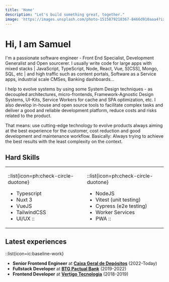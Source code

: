 ```yaml
---
title: 'Home'
description: "Let's build something great, together."
image: 'https://images.unsplash.com/photo-1515879218367-8466d910aaa4?ixlib=rb-4.0.3&ixid=M3wxMjA3fDB8MHxwaG90by1wYWdlfHx8fGVufDB8fHx8fA%3D%3D&auto=format&fit=crop&w=1169&q=80'
---
```

# **Hi, I am** Samuel

I'm a passionate software engineer - Front End Specialist, Development Generalist and Open sourcerer.
I usually write code for large apps with mixed stacks | JavaScript, TypeScript, Node, React, Vue, S[CSS], Mongo, SQL, etc | and high traffic such as content portals, Software as a Service apps, industrial scale CMSes, Banking dashboards...

I help to evolve systems by using some System Design techniques - as decoupled architectures, micro-frontends, Framework-Agnostic Design Systems, UI-Kits, Service Workers for cache and SPA optimization, etc. I also develop in-house and open source tools to facilitate complex tasks and deliver a good and reliable development platform, reduce costs and risks related to the product.

That means: use cutting-edge technology to evolve products always aiming at the best experience for the customer, cost reduction and good development and maintenance workflow. Basically: Always trying to achieve the best results with the least complexity on the context.


## Hard Skills

<table>
<tr>
<td>

::list{icon=ph:check-circle-duotone}
- Typescript 
- Nuxt 3
- VueJS
- TailwindCSS
- UI/UX
::

</td>
<td>

::list{icon=ph:check-circle-duotone}
- NodeJS
- Vitest (unit testing)
- Cypress (e2e testing)
- Worker Services
- PWA
::

</td>
</tr>
</table>

## Latest experiences

::list{icon=ic:baseline-work}
- **Senior Frontend Engineer** at [**Caixa Geral de Depósitos**](https://www.cgd.pt/) (2022-Today)
- **Fullstack Developer** at [**BTG Pactual Bank**](https://btgpactualdigital.com/) (2019-2022)
- **Frontend Developer** at [**Vertigo Tecnologia**](https://vertigo.com.br/) (2018-2019)
